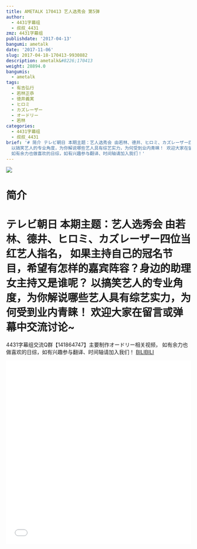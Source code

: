 ```yaml
---
title: AMETALK 170413 艺人选秀会 第5弹
author:
  - 4431字幕组
  - 叔叔_4431
zmz: 4431字幕组
publishdate: '2017-04-13'
bangumi: ametalk
date: '2017-11-06'
slug: 2017-04-18-170413-9930882
description: ametalk&#8226;170413
weight: 28894.0
bangumis:
  - ametalk
tags:
  - 有吉弘行
  - 若林正恭
  - 徳井義実
  - ヒロミ
  - カズレーザー
  - オードリー
  - 若林
categories:
  - 4431字幕组
  - 叔叔_4431
brief: '# 简介 テレビ朝日 本期主题：艺人选秀会 由若林、德井、ヒロミ、カズレーザー四位当红艺人指名， 如果主持自己的冠名节目，希望有怎样的嘉宾阵容？身边的助理女主持又是谁呢？
  以搞笑艺人的专业角度，为你解说哪些艺人具有综艺实力，为何受到业内青睐！ 欢迎大家在留言或弹幕中交流讨论~ ====================== 4431字幕组交流Q群【141864747】主要制作オードリー相关视频，
  如有余力也做喜欢的日综，如有兴趣参与翻译、时间轴请加入我们！'
---
```

![](https://i.imgur.com/nunbMsa.png)
# 简介  
テレビ朝日 本期主题：艺人选秀会
由若林、德井、ヒロミ、カズレーザー四位当红艺人指名，
如果主持自己的冠名节目，希望有怎样的嘉宾阵容？身边的助理女主持又是谁呢？
以搞笑艺人的专业角度，为你解说哪些艺人具有综艺实力，为何受到业内青睐！
欢迎大家在留言或弹幕中交流讨论~
======================
4431字幕组交流Q群【141864747】主要制作オードリー相关视频，
如有余力也做喜欢的日综，如有兴趣参与翻译、时间轴请加入我们！
  [BILIBILI](https://www.bilibili.com/video/av9930882/)

  <iframe src="//www.bilibili.com/blackboard/player.html?aid=9930882" width="100%" height="500" frameborder="0" allowfullscreen="allowfullscreen"></iframe>

